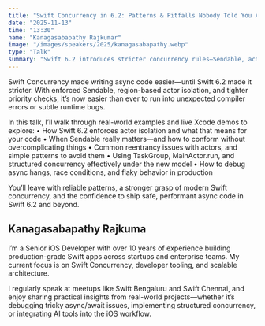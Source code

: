 ```yaml
---
title: "Swift Concurrency in 6.2: Patterns & Pitfalls Nobody Told You About"
date: "2025-11-13"
time: "13:30"
name: "Kanagasabapathy Rajkumar"
image: "/images/speakers/2025/kanagasabapathy.webp"
type: "Talk"
summary: "Swift 6.2 introduces stricter concurrency rules—Sendable, actor isolation, and priority enforcement—all of which reshape how we write async Swift. This talk unpacks real-world pitfalls, surprising edge cases, and modern concurrency patterns that actually hold up in production."
---
```


Swift Concurrency made writing async code easier—until Swift 6.2 made it stricter. With enforced Sendable, region-based actor isolation, and tighter priority checks, it’s now easier than ever to run into unexpected compiler errors or subtle runtime bugs.

In this talk, I’ll walk through real-world examples and live Xcode demos to explore: • How Swift 6.2 enforces actor isolation and what that means for your code • When Sendable really matters—and how to conform without overcomplicating things • Common reentrancy issues with actors, and simple patterns to avoid them • Using TaskGroup, MainActor.run, and structured concurrency effectively under the new model • How to debug async hangs, race conditions, and flaky behavior in production

You’ll leave with reliable patterns, a stronger grasp of modern Swift concurrency, and the confidence to ship safe, performant async code in Swift 6.2 and beyond.

## Kanagasabapathy Rajkuma

I’m a Senior iOS Developer with over 10 years of experience building production-grade Swift apps across startups and enterprise teams. My current focus is on Swift Concurrency, developer tooling, and scalable architecture.

I regularly speak at meetups like Swift Bengaluru and Swift Chennai, and enjoy sharing practical insights from real-world projects—whether it’s debugging tricky async/await issues, implementing structured concurrency, or integrating AI tools into the iOS workflow.
